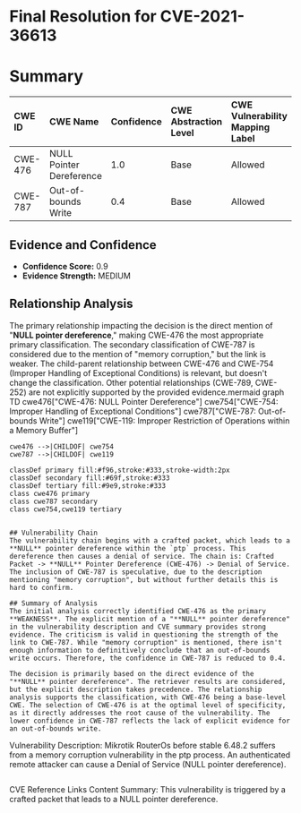 # Final Resolution for CVE-2021-36613

# Summary
| CWE ID  | CWE Name                      | Confidence | CWE Abstraction Level | CWE Vulnerability Mapping Label | CWE-Vulnerability Mapping Notes |
| :-------- | :----------------------------- | :--------- | :---------------------- | :------------------------------ | :----------------------------- |
| CWE-476 | NULL Pointer Dereference        | 1.0        | Base                    | Allowed                         | Primary CWE |
| CWE-787 | Out-of-bounds Write           | 0.4        | Base                    | Allowed                         | Secondary Candidate            |

## Evidence and Confidence

*   **Confidence Score:** 0.9
*   **Evidence Strength:** MEDIUM

## Relationship Analysis
The primary relationship impacting the decision is the direct mention of "**NULL pointer dereference**," making CWE-476 the most appropriate primary classification. The secondary classification of CWE-787 is considered due to the mention of "memory corruption," but the link is weaker. The child-parent relationship between CWE-476 and CWE-754 (Improper Handling of Exceptional Conditions) is relevant, but doesn't change the classification. Other potential relationships (CWE-789, CWE-252) are not explicitly supported by the provided evidence.mermaid
graph TD
    cwe476["CWE-476: NULL Pointer Dereference"]
    cwe754["CWE-754: Improper Handling of Exceptional Conditions"]
    cwe787["CWE-787: Out-of-bounds Write"]
    cwe119["CWE-119: Improper Restriction of Operations within a Memory Buffer"]

    cwe476 -->|CHILDOF| cwe754
    cwe787 -->|CHILDOF| cwe119

    classDef primary fill:#f96,stroke:#333,stroke-width:2px
    classDef secondary fill:#69f,stroke:#333
    classDef tertiary fill:#9e9,stroke:#333
    class cwe476 primary
    class cwe787 secondary
    class cwe754,cwe119 tertiary
```

## Vulnerability Chain
The vulnerability chain begins with a crafted packet, which leads to a **NULL** pointer dereference within the `ptp` process. This dereference then causes a denial of service. The chain is: Crafted Packet -> **NULL** Pointer Dereference (CWE-476) -> Denial of Service. The inclusion of CWE-787 is speculative, due to the description mentioning "memory corruption", but without further details this is hard to confirm.

## Summary of Analysis
The initial analysis correctly identified CWE-476 as the primary **WEAKNESS**. The explicit mention of a "**NULL** pointer dereference" in the vulnerability description and CVE summary provides strong evidence. The criticism is valid in questioning the strength of the link to CWE-787. While "memory corruption" is mentioned, there isn't enough information to definitively conclude that an out-of-bounds write occurs. Therefore, the confidence in CWE-787 is reduced to 0.4.

The decision is primarily based on the direct evidence of the "**NULL** pointer dereference". The retriever results are considered, but the explicit description takes precedence. The relationship analysis supports the classification, with CWE-476 being a base-level CWE. The selection of CWE-476 is at the optimal level of specificity, as it directly addresses the root cause of the vulnerability. The lower confidence in CWE-787 reflects the lack of explicit evidence for an out-of-bounds write.

```
Vulnerability Description:
Mikrotik RouterOs before stable 6.48.2 suffers from a memory corruption vulnerability in the ptp process. An authenticated remote attacker can cause a Denial of Service (NULL pointer dereference).
```
```
CVE Reference Links Content Summary:
This vulnerability is triggered by a crafted packet that leads to a NULL pointer dereference.
```

```
